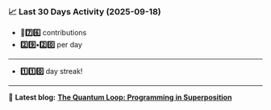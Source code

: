 <!--START_STATS-->
### 📈 Last 30 Days Activity (2025-09-18)  
- **🎱7️⃣6️⃣** contributions  
- **2️⃣9️⃣•2️⃣0️⃣** per day
---
- **1️⃣1️⃣0️⃣** day streak!
---
📝 **Latest blog:** [**The Quantum Loop: Programming in Superposition**](https://andriak.com/blog/quantum-loop)
<!--END_STATS-->
